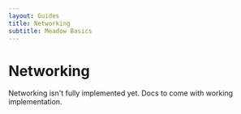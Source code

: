 ```yaml
---
layout: Guides
title: Networking
subtitle: Meadow Basics
---
```


# Networking

Networking isn't fully implemented yet. Docs to come with working implementation.